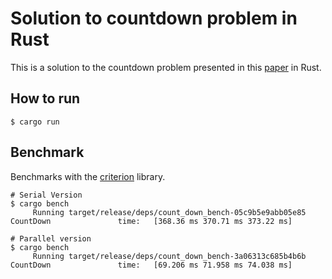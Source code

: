 # Solution to countdown problem in Rust
This is a solution to the countdown problem presented in this [paper](http://www.cs.nott.ac.uk/~pszgmh/countdown.pdf) in Rust.

## How to run
```
$ cargo run
```

## Benchmark
Benchmarks with the [criterion](https://github.com/bheisler/criterion.rs) library.

```
# Serial Version
$ cargo bench
     Running target/release/deps/count_down_bench-05c9b5e9abb05e85
CountDown               time:   [368.36 ms 370.71 ms 373.22 ms]

# Parallel version
$ cargo bench
     Running target/release/deps/count_down_bench-3a06313c685b4b6b
CountDown               time:   [69.206 ms 71.958 ms 74.038 ms]
```
